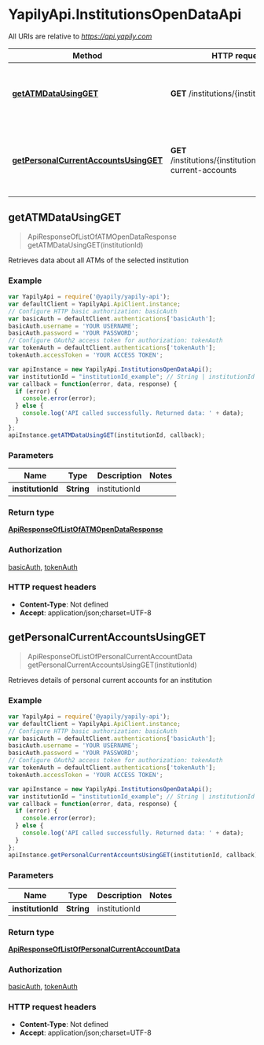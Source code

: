 # YapilyApi.InstitutionsOpenDataApi

All URIs are relative to *https://api.yapily.com*

Method | HTTP request | Description
------------- | ------------- | -------------
[**getATMDataUsingGET**](InstitutionsOpenDataApi.md#getATMDataUsingGET) | **GET** /institutions/{institutionId}/atms | Retrieves data about all ATMs of the selected institution
[**getPersonalCurrentAccountsUsingGET**](InstitutionsOpenDataApi.md#getPersonalCurrentAccountsUsingGET) | **GET** /institutions/{institutionId}/personal-current-accounts | Retrieves details of personal current accounts for an institution



## getATMDataUsingGET

> ApiResponseOfListOfATMOpenDataResponse getATMDataUsingGET(institutionId)

Retrieves data about all ATMs of the selected institution

### Example

```javascript
var YapilyApi = require('@yapily/yapily-api');
var defaultClient = YapilyApi.ApiClient.instance;
// Configure HTTP basic authorization: basicAuth
var basicAuth = defaultClient.authentications['basicAuth'];
basicAuth.username = 'YOUR USERNAME';
basicAuth.password = 'YOUR PASSWORD';
// Configure OAuth2 access token for authorization: tokenAuth
var tokenAuth = defaultClient.authentications['tokenAuth'];
tokenAuth.accessToken = 'YOUR ACCESS TOKEN';

var apiInstance = new YapilyApi.InstitutionsOpenDataApi();
var institutionId = "institutionId_example"; // String | institutionId
var callback = function(error, data, response) {
  if (error) {
    console.error(error);
  } else {
    console.log('API called successfully. Returned data: ' + data);
  }
};
apiInstance.getATMDataUsingGET(institutionId, callback);
```

### Parameters



Name | Type | Description  | Notes
------------- | ------------- | ------------- | -------------
 **institutionId** | **String**| institutionId | 

### Return type

[**ApiResponseOfListOfATMOpenDataResponse**](ApiResponseOfListOfATMOpenDataResponse.md)

### Authorization

[basicAuth](../README.md#basicAuth), [tokenAuth](../README.md#tokenAuth)

### HTTP request headers

- **Content-Type**: Not defined
- **Accept**: application/json;charset=UTF-8


## getPersonalCurrentAccountsUsingGET

> ApiResponseOfListOfPersonalCurrentAccountData getPersonalCurrentAccountsUsingGET(institutionId)

Retrieves details of personal current accounts for an institution

### Example

```javascript
var YapilyApi = require('@yapily/yapily-api');
var defaultClient = YapilyApi.ApiClient.instance;
// Configure HTTP basic authorization: basicAuth
var basicAuth = defaultClient.authentications['basicAuth'];
basicAuth.username = 'YOUR USERNAME';
basicAuth.password = 'YOUR PASSWORD';
// Configure OAuth2 access token for authorization: tokenAuth
var tokenAuth = defaultClient.authentications['tokenAuth'];
tokenAuth.accessToken = 'YOUR ACCESS TOKEN';

var apiInstance = new YapilyApi.InstitutionsOpenDataApi();
var institutionId = "institutionId_example"; // String | institutionId
var callback = function(error, data, response) {
  if (error) {
    console.error(error);
  } else {
    console.log('API called successfully. Returned data: ' + data);
  }
};
apiInstance.getPersonalCurrentAccountsUsingGET(institutionId, callback);
```

### Parameters



Name | Type | Description  | Notes
------------- | ------------- | ------------- | -------------
 **institutionId** | **String**| institutionId | 

### Return type

[**ApiResponseOfListOfPersonalCurrentAccountData**](ApiResponseOfListOfPersonalCurrentAccountData.md)

### Authorization

[basicAuth](../README.md#basicAuth), [tokenAuth](../README.md#tokenAuth)

### HTTP request headers

- **Content-Type**: Not defined
- **Accept**: application/json;charset=UTF-8

